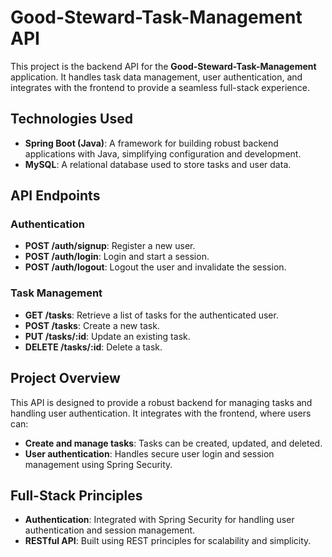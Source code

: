 # Good-Steward-Task-Management API

This project is the backend API for the **Good-Steward-Task-Management** application. It handles task data management, user authentication, and integrates with the frontend to provide a seamless full-stack experience.

## Technologies Used

- **Spring Boot (Java)**: A framework for building robust backend applications with Java, simplifying configuration and development.
- **MySQL**: A relational database used to store tasks and user data.

## API Endpoints

### Authentication

- **POST /auth/signup**: Register a new user.
- **POST /auth/login**: Login and start a session.
- **POST /auth/logout**: Logout the user and invalidate the session.

### Task Management

- **GET /tasks**: Retrieve a list of tasks for the authenticated user.
- **POST /tasks**: Create a new task.
- **PUT /tasks/:id**: Update an existing task.
- **DELETE /tasks/:id**: Delete a task.

## Project Overview

This API is designed to provide a robust backend for managing tasks and handling user authentication. It integrates with the frontend, where users can:

- **Create and manage tasks**: Tasks can be created, updated, and deleted.
- **User authentication**: Handles secure user login and session management using Spring Security.

## Full-Stack Principles

- **Authentication**: Integrated with Spring Security for handling user authentication and session management.
- **RESTful API**: Built using REST principles for scalability and simplicity.
